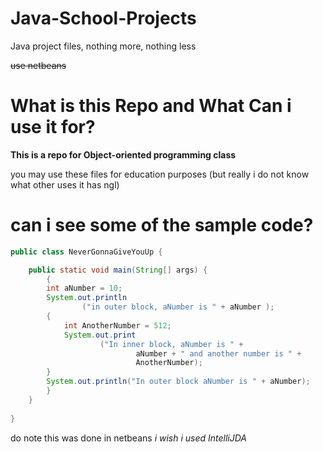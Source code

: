 # Java-School-Projects
Java project files, nothing more, nothing less 

~~use netbeans~~



# **What is this Repo and What Can i use it for?**

**This is a repo for Object-oriented programming class**

you may use these files for education purposes (but really i do not know what other uses it has ngl)

# can i see some of the sample code?
```java
public class NeverGonnaGiveYouUp {

    public static void main(String[] args) {    
        {
        int aNumber = 10;
        System.out.println
                ("in outer block, aNumber is " + aNumber );
        {
            int AnotherNumber = 512;
            System.out.print
                    ("In inner block, aNumber is " +
                            aNumber + " and another number is " +
                            AnotherNumber);
        }
        System.out.println("In outer block aNumber is " + aNumber);
        }
    }
    
}
```
do note this was done in netbeans *i wish i used IntelliJDA*
